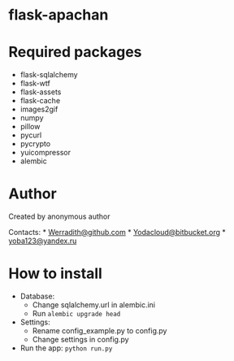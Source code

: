 flask-apachan
=============
# Required packages
* flask-sqlalchemy
* flask-wtf
* flask-assets
* flask-cache
* images2gif
* numpy
* pillow
* pycurl
* pycrypto
* yuicompressor
* alembic

# Author
Created by anonymous author

Contacts:
    * [Werradith@github.com](https://github.com/Werradith)
    * [Yodacloud@bitbucket.org](https://bitbucket.org/Yodacloud)
    * [yoba123@yandex.ru](yoba123@yandex.ru)

# How to install
* Database:
    * Change sqlalchemy.url in alembic.ini
    * Run `alembic upgrade head`
* Settings:
    * Rename config_example.py to config.py
    * Change settings in config.py
* Run the app: `python run.py`